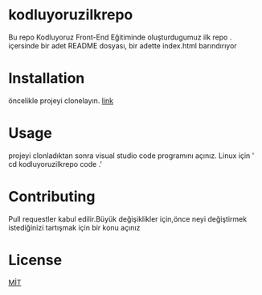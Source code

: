 # kodluyoruzilkrepo
 Bu repo Kodluyoruz Front-End Eğitiminde oluşturdugumuz ilk repo . içersinde bir adet README dosyası, bir adette index.html barındırıyor 
# Installation 
öncelikle projeyi clonelayın. 
[link](https://github.com/sahin160/kodluyoruzilkrepo.git)
# Usage 
projeyi clonladıktan sonra visual studio code programını açınız. 
Linux için 
' cd kodluyoruzilkrepo
code .'
# Contributing
Pull requestler kabul edilir.Büyük değişiklikler için,önce neyi değiştirmek istediğinizi tartışmak için bir konu açınız 
# License 
[MİT](https://choosealicense.com/licenses/mit/)


